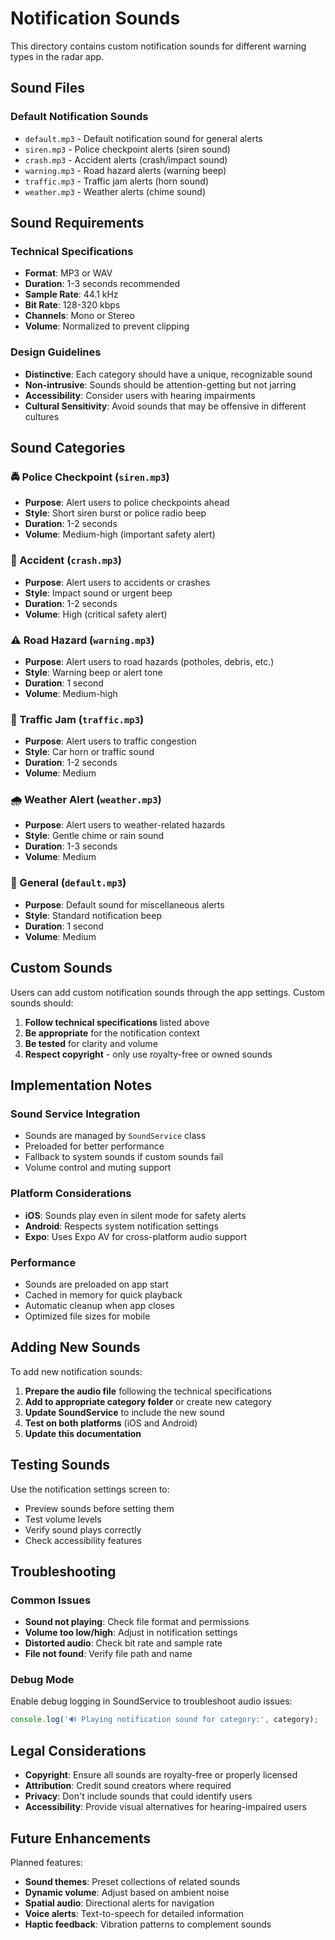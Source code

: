 # Notification Sounds

This directory contains custom notification sounds for different warning types in the radar app.

## Sound Files

### Default Notification Sounds

- `default.mp3` - Default notification sound for general alerts
- `siren.mp3` - Police checkpoint alerts (siren sound)
- `crash.mp3` - Accident alerts (crash/impact sound)
- `warning.mp3` - Road hazard alerts (warning beep)
- `traffic.mp3` - Traffic jam alerts (horn sound)
- `weather.mp3` - Weather alerts (chime sound)

## Sound Requirements

### Technical Specifications
- **Format**: MP3 or WAV
- **Duration**: 1-3 seconds recommended
- **Sample Rate**: 44.1 kHz
- **Bit Rate**: 128-320 kbps
- **Channels**: Mono or Stereo
- **Volume**: Normalized to prevent clipping

### Design Guidelines
- **Distinctive**: Each category should have a unique, recognizable sound
- **Non-intrusive**: Sounds should be attention-getting but not jarring
- **Accessibility**: Consider users with hearing impairments
- **Cultural Sensitivity**: Avoid sounds that may be offensive in different cultures

## Sound Categories

### 🚔 Police Checkpoint (`siren.mp3`)
- **Purpose**: Alert users to police checkpoints ahead
- **Style**: Short siren burst or police radio beep
- **Duration**: 1-2 seconds
- **Volume**: Medium-high (important safety alert)

### 🚨 Accident (`crash.mp3`)
- **Purpose**: Alert users to accidents or crashes
- **Style**: Impact sound or urgent beep
- **Duration**: 1-2 seconds
- **Volume**: High (critical safety alert)

### ⚠️ Road Hazard (`warning.mp3`)
- **Purpose**: Alert users to road hazards (potholes, debris, etc.)
- **Style**: Warning beep or alert tone
- **Duration**: 1 second
- **Volume**: Medium-high

### 🚗 Traffic Jam (`traffic.mp3`)
- **Purpose**: Alert users to traffic congestion
- **Style**: Car horn or traffic sound
- **Duration**: 1-2 seconds
- **Volume**: Medium

### 🌧️ Weather Alert (`weather.mp3`)
- **Purpose**: Alert users to weather-related hazards
- **Style**: Gentle chime or rain sound
- **Duration**: 1-3 seconds
- **Volume**: Medium

### 📍 General (`default.mp3`)
- **Purpose**: Default sound for miscellaneous alerts
- **Style**: Standard notification beep
- **Duration**: 1 second
- **Volume**: Medium

## Custom Sounds

Users can add custom notification sounds through the app settings. Custom sounds should:

1. **Follow technical specifications** listed above
2. **Be appropriate** for the notification context
3. **Be tested** for clarity and volume
4. **Respect copyright** - only use royalty-free or owned sounds

## Implementation Notes

### Sound Service Integration
- Sounds are managed by `SoundService` class
- Preloaded for better performance
- Fallback to system sounds if custom sounds fail
- Volume control and muting support

### Platform Considerations
- **iOS**: Sounds play even in silent mode for safety alerts
- **Android**: Respects system notification settings
- **Expo**: Uses Expo AV for cross-platform audio support

### Performance
- Sounds are preloaded on app start
- Cached in memory for quick playback
- Automatic cleanup when app closes
- Optimized file sizes for mobile

## Adding New Sounds

To add new notification sounds:

1. **Prepare the audio file** following the technical specifications
2. **Add to appropriate category folder** or create new category
3. **Update SoundService** to include the new sound
4. **Test on both platforms** (iOS and Android)
5. **Update this documentation**

## Testing Sounds

Use the notification settings screen to:
- Preview sounds before setting them
- Test volume levels
- Verify sound plays correctly
- Check accessibility features

## Troubleshooting

### Common Issues
- **Sound not playing**: Check file format and permissions
- **Volume too low/high**: Adjust in notification settings
- **Distorted audio**: Check bit rate and sample rate
- **File not found**: Verify file path and name

### Debug Mode
Enable debug logging in SoundService to troubleshoot audio issues:
```typescript
console.log('🔊 Playing notification sound for category:', category);
```

## Legal Considerations

- **Copyright**: Ensure all sounds are royalty-free or properly licensed
- **Attribution**: Credit sound creators where required
- **Privacy**: Don't include sounds that could identify users
- **Accessibility**: Provide visual alternatives for hearing-impaired users

## Future Enhancements

Planned features:
- **Sound themes**: Preset collections of related sounds
- **Dynamic volume**: Adjust based on ambient noise
- **Spatial audio**: Directional alerts for navigation
- **Voice alerts**: Text-to-speech for detailed information
- **Haptic feedback**: Vibration patterns to complement sounds
